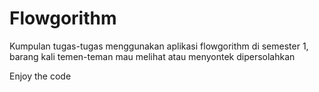 # Flowgorithm
Kumpulan tugas-tugas menggunakan aplikasi flowgorithm di semester 1, barang kali temen-teman mau melihat atau menyontek dipersolahkan 

Enjoy the code
